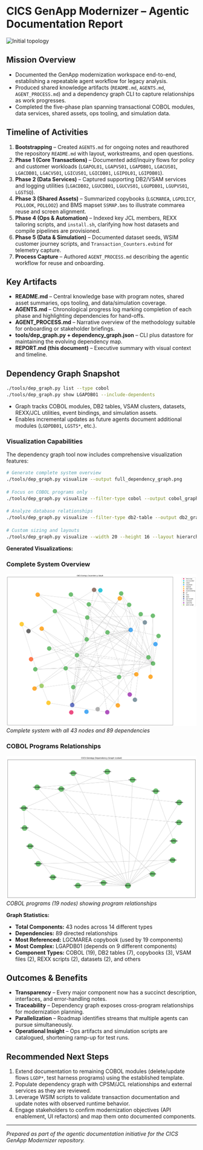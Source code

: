 # CICS GenApp Modernizer – Agentic Documentation Report

![Initial topology](base/images/initial_topology.jpg)

## Mission Overview
- Documented the GenApp modernization workspace end-to-end, establishing a repeatable agent workflow for legacy analysis.
- Produced shared knowledge artifacts (`README.md`, `AGENTS.md`, `AGENT_PROCESS.md`) and a dependency graph CLI to capture relationships as work progresses.
- Completed the five-phase plan spanning transactional COBOL modules, data services, shared assets, ops tooling, and simulation data.

## Timeline of Activities
1. **Bootstrapping** – Created `AGENTS.md` for ongoing notes and reauthored the repository `README.md` with layout, workstreams, and open questions.
2. **Phase 1 (Core Transactions)** – Documented add/inquiry flows for policy and customer workloads (`LGAPOL01`, `LGAPVS01`, `LGAPDB01`, `LGACUS01`, `LGACDB01`, `LGACVS01`, `LGICUS01`, `LGICDB01`, `LGIPOL01`, `LGIPDB01`).
3. **Phase 2 (Data Services)** – Captured supporting DB2/VSAM services and logging utilities (`LGACDB02`, `LGUCDB01`, `LGUCVS01`, `LGUPDB01`, `LGUPVS01`, `LGSTSQ`).
4. **Phase 3 (Shared Assets)** – Summarized copybooks (`LGCMAREA`, `LGPOLICY`, `POLLOOK`, `POLLOO2`) and BMS mapset `SSMAP.bms` to illustrate commarea reuse and screen alignment.
5. **Phase 4 (Ops & Automation)** – Indexed key JCL members, REXX tailoring scripts, and `install.sh`, clarifying how host datasets and compile pipelines are provisioned.
6. **Phase 5 (Data & Simulation)** – Documented dataset seeds, WSIM customer journey scripts, and `Transaction_Counters.evbind` for telemetry capture.
7. **Process Capture** – Authored `AGENT_PROCESS.md` describing the agentic workflow for reuse and onboarding.

## Key Artifacts
- **README.md** – Central knowledge base with program notes, shared asset summaries, ops tooling, and data/simulation coverage.
- **AGENTS.md** – Chronological progress log marking completion of each phase and highlighting dependencies for hand-offs.
- **AGENT_PROCESS.md** – Narrative overview of the methodology suitable for onboarding or stakeholder briefings.
- **tools/dep_graph.py + dependency_graph.json** – CLI plus datastore for maintaining the evolving dependency map.
- **REPORT.md (this document)** – Executive summary with visual context and timeline.

## Dependency Graph Snapshot
```bash
./tools/dep_graph.py list --type cobol
./tools/dep_graph.py show LGAPDB01 --include-dependents
```
- Graph tracks COBOL modules, DB2 tables, VSAM clusters, datasets, REXX/JCL utilities, event bindings, and simulation assets.
- Enables incremental updates as future agents document additional modules (`LGDPDB01`, `LGSTS*`, etc.).

### Visualization Capabilities
The dependency graph tool now includes comprehensive visualization features:

```bash
# Generate complete system overview
./tools/dep_graph.py visualize --output full_dependency_graph.png

# Focus on COBOL programs only
./tools/dep_graph.py visualize --filter-type cobol --output cobol_graph.png --show-labels

# Analyze database relationships
./tools/dep_graph.py visualize --filter-type db2-table --output db2_graph.png

# Custom sizing and layouts
./tools/dep_graph.py visualize --width 20 --height 16 --layout hierarchical
```

**Generated Visualizations:**

### Complete System Overview
![Full System Dependency Graph](visualizations/full_system.png)
*Complete system with all 43 nodes and 89 dependencies*

### COBOL Programs Relationships
![COBOL Programs Dependency Graph](visualizations/cobol_programs.png)
*COBOL programs (19 nodes) showing program relationships*

**Graph Statistics:**
- **Total Components:** 43 nodes across 14 different types
- **Dependencies:** 89 directed relationships 
- **Most Referenced:** LGCMAREA copybook (used by 19 components)
- **Most Complex:** LGAPDB01 (depends on 9 different components)
- **Component Types:** COBOL (19), DB2 tables (7), copybooks (3), VSAM files (2), REXX scripts (2), datasets (2), and others

## Outcomes & Benefits
- **Transparency** – Every major component now has a succinct description, interfaces, and error-handling notes.
- **Traceability** – Dependency graph exposes cross-program relationships for modernization planning.
- **Parallelization** – Roadmap identifies streams that multiple agents can pursue simultaneously.
- **Operational Insight** – Ops artifacts and simulation scripts are catalogued, shortening ramp-up for test runs.

## Recommended Next Steps
1. Extend documentation to remaining COBOL modules (delete/update flows `LGDP*`, test harness programs) using the established template.
2. Populate dependency graph with CPSM/JCL relationships and external services as they are reviewed.
3. Leverage WSIM scripts to validate transaction documentation and update notes with observed runtime behavior.
4. Engage stakeholders to confirm modernization objectives (API enablement, UI refactors) and map them onto documented components.

---
*Prepared as part of the agentic documentation initiative for the CICS GenApp Modernizer repository.*
